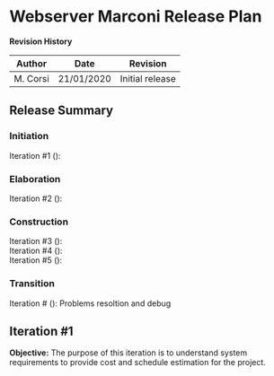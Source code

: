 # Webserver Marconi Release Plan

**Revision History**

| Author | Date | Revision |
| --- | --- | --- |
| M. Corsi | 21/01/2020 | Initial release |

## Release Summary
### Initiation
Iteration #1 (): 
### Elaboration
Iteration #2 ():
### Construction
Iteration #3 ():  
Iteration #4 ():  
Iteration #5 ():  
### Transition
Iteration # (): Problems resoltion and debug

## Iteration #1
**Objective:** The purpose of this iteration is to understand system requirements to provide cost and schedule estimation for the project.

